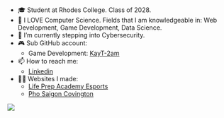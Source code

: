 - 🎓 Student at Rhodes College. Class of 2028.
- 🔭 I LOVE Computer Science. Fields that I am knowledgeable in: Web Development, Game Development, Data Science.
- 🌱 I’m currently stepping into Cybersecurity.
- 🎮 Sub GitHub account:
  - Game Development: [KayT-2am](https://www.github.com/KayT-2am)
- 📫 How to reach me:
  - [Linkedin](https://www.linkedin.com/in/trieu-khang-trat/)
- 👨‍💻 Websites I made:
  - [Life Prep Academy Esports](https://www.lifeprep-esports.com/)
  - [Pho Saigon Covington](https://www.phosaigoncovington.com/)
 
<img align="center" src="https://github-readme-stats-steel-three-54.vercel.app/api/top-langs?username=kayt256&layout=compact&langs_count=8&card_width=600&theme=radical" />

